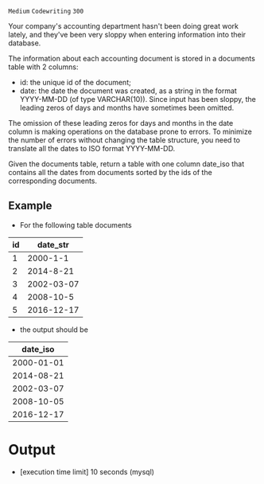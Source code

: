 `Medium`	`Codewriting` 	`300`

Your company's accounting department hasn't been doing great work lately, and they've been very sloppy when entering information into their database.

The information about each accounting document is stored in a documents table with 2 columns:

- id: the unique id of the document;
- date: the date the document was created, as a string in the format YYYY-MM-DD (of type VARCHAR(10)). Since input has been sloppy, the leading zeros of days and months have sometimes been omitted.

The omission of these leading zeros for days and months in the date column is making operations on the database prone to errors. To minimize the number of errors without changing the table structure, you need to translate all the dates to ISO format YYYY-MM-DD.

Given the documents table, return a table with one column date_iso that contains all the dates from documents sorted by the ids of the corresponding documents.

## Example

- For the following table documents

| id  | date_str   |
|-----|------------|
| 1   | 2000-1-1   |
| 2   | 2014-8-21  |
| 3   | 2002-03-07 |
| 4   | 2008-10-5  |
| 5   | 2016-12-17 |

- the output should be

| date_iso   |
|------------|
| 2000-01-01 |
| 2014-08-21 |
| 2002-03-07 |
| 2008-10-05 |
| 2016-12-17 |

# Output
- [execution time limit] 10 seconds (mysql)

